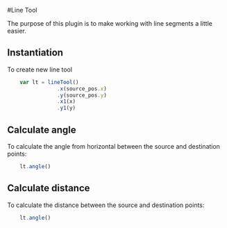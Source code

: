 #Line Tool

The purpose of this plugin is to make working with line segments a little easier.

## Instantiation

To create  new line tool
```javascript
    var lt = lineTool()
                .x(source_pos.x)
                .y(source_pos.y)
                .x1(x)
                .y1(y)
```
## Calculate angle

To calculate the angle from horizontal between the source and destination points:
```javascript
    lt.angle()
```

## Calculate distance

To calculate the distance between the source and destination points:
```javascript
    lt.angle()
```